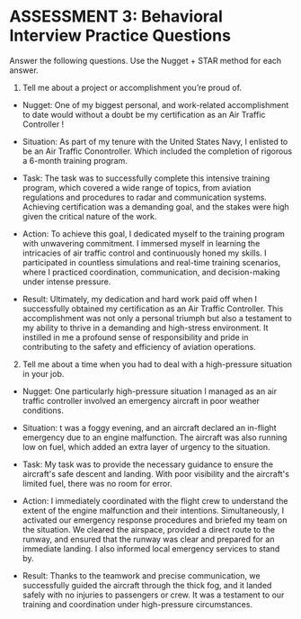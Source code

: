 # ASSESSMENT 3: Behavioral Interview Practice Questions

Answer the following questions. Use the Nugget + STAR method for each answer.

1. Tell me about a project or accomplishment you’re proud of.

- Nugget: One of my biggest personal, and work-related accomplishment to date would without a doubt be my certification as an Air Traffic Controller !

- Situation: As part of my tenure with the United States Navy, I enlisted to be an Air Traffic Conontroller. Which included the completion of rigorous a 6-month training program.

- Task:  The task was to successfully complete this intensive training program, which covered a wide range of topics, from aviation regulations and procedures to radar and communication systems. Achieving certification was a demanding goal, and the stakes were high given the critical nature of the work.

- Action: To achieve this goal, I dedicated myself to the training program with unwavering commitment. I immersed myself in learning the intricacies of air traffic control and continuously honed my skills. I participated in countless simulations and real-time training scenarios, where I practiced coordination, communication, and decision-making under intense pressure.

- Result: Ultimately, my dedication and hard work paid off when I successfully obtained my certification as an Air Traffic Controller. This accomplishment was not only a personal triumph but also a testament to my ability to thrive in a demanding and high-stress environment. It instilled in me a profound sense of responsibility and pride in contributing to the safety and efficiency of aviation operations.



2. Tell me about a time when you had to deal with a high-pressure situation in your job.

- Nugget: One particularly high-pressure situation I managed as an air traffic controller involved an emergency aircraft in poor weather conditions.


- Situation: t was a foggy evening, and an aircraft declared an in-flight emergency due to an engine malfunction. The aircraft was also running low on fuel, which added an extra layer of urgency to the situation.

- Task: My task was to provide the necessary guidance to ensure the aircraft's safe descent and landing. With poor visibility and the aircraft's limited fuel, there was no room for error.

- Action: I immediately coordinated with the flight crew to understand the extent of the engine malfunction and their intentions. Simultaneously, I activated our emergency response procedures and briefed my team on the situation. We cleared the airspace, provided a direct route to the runway, and ensured that the runway was clear and prepared for an immediate landing. I also informed local emergency services to stand by.

- Result: Thanks to the teamwork and precise communication, we successfully guided the aircraft through the thick fog, and it landed safely with no injuries to passengers or crew. It was a testament to our training and coordination under high-pressure circumstances.

